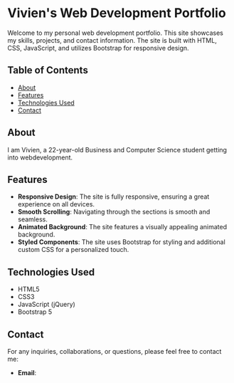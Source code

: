 # Vivien's Web Development Portfolio

Welcome to my personal web development portfolio. This site showcases my skills, projects, and contact information. The site is built with HTML, CSS, JavaScript, and utilizes Bootstrap for responsive design.

## Table of Contents

- [About](#about)
- [Features](#features)
- [Technologies Used](#technologies-used)
- [Contact](#contact)

## About

I am Vivien, a 22-year-old Business and Computer Science student getting into webdevelopment.
## Features

- **Responsive Design**: The site is fully responsive, ensuring a great experience on all devices.
- **Smooth Scrolling**: Navigating through the sections is smooth and seamless.
- **Animated Background**: The site features a visually appealing animated background.
- **Styled Components**: The site uses Bootstrap for styling and additional custom CSS for a personalized touch.

## Technologies Used

- HTML5
- CSS3
- JavaScript (jQuery)
- Bootstrap 5

## Contact

For any inquiries, collaborations, or questions, please feel free to contact me:

- **Email**: 
